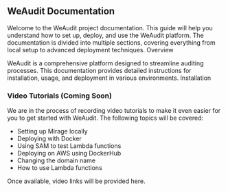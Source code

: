 ## WeAudit Documentation

Welcome to the WeAudit project documentation. This guide will help you understand how to set up, deploy, and use the WeAudit platform. The documentation is divided into multiple sections, covering everything from local setup to advanced deployment techniques.
Overview

WeAudit is a comprehensive platform designed to streamline auditing processes. This documentation provides detailed instructions for installation, usage, and deployment in various environments.
Installation

### Video Tutorials (Coming Soon)

We are in the process of recording video tutorials to make it even easier for you to get started with WeAudit. The following topics will be covered:

- Setting up Mirage locally
- Deploying with Docker
- Using SAM to test Lambda functions
- Deploying on AWS using DockerHub
- Changing the domain name
- How to use Lambda functions

Once available, video links will be provided here.
